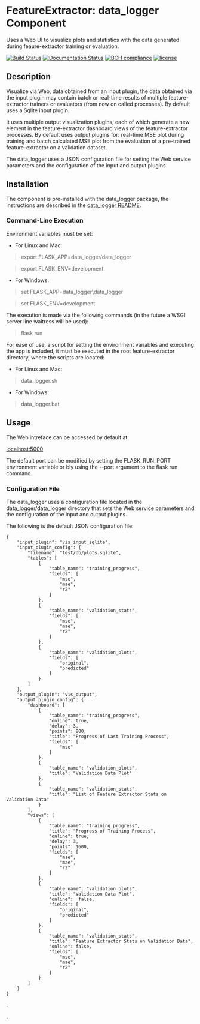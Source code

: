 # FeatureExtractor: data_logger Component

Uses a Web UI to visualize plots and statistics with the data generated during feaure-extractor training or evaluation.

[![Build Status](https://travis-ci.org/harveybc/data_logger.svg?branch=master)](https://travis-ci.org/harveybc/data_logger)
[![Documentation Status](https://readthedocs.org/projects/docs/badge/?version=latest)](https://harveybc-data_logger.readthedocs.io/en/latest/)
[![BCH compliance](https://bettercodehub.com/edge/badge/harveybc/data_logger?branch=master)](https://bettercodehub.com/)
[![license](https://img.shields.io/github/license/mashape/apistatus.svg?maxAge=2592000)](https://github.com/harveybc/data_logger/blob/master/LICENSE)

## Description

Visualize via Web, data obtained from an input plugin, the data obtained via the input plugin may contain batch or real-time results of multiple feature-extractor trainers or evaluators (from now on called processes).  By default uses a Sqlite input plugin.  

It uses multiple output visualization plugins, each of which generate a new element in the feature-extractor dashboard views of the feature-extractor processes.  By default uses output plugins for: real-time MSE plot during training and batch calculated MSE plot from the evaluation of a pre-trained feature-extractor on a validation dataset. 

The data_logger uses a JSON configuration file for setting the Web service parameters and the configuration of the input and output plugins.

## Installation

The component is pre-installed with the data_logger package, the instructions are described in the [data_logger README](../master/README.md).

### Command-Line Execution

Environment variables must be set:

* For Linux and Mac:

> export FLASK_APP=data_logger/data_logger

> export FLASK_ENV=development

* For Windows:

> set FLASK_APP=data_logger\\data_logger

> set FLASK_ENV=development

The execution is made via the following commands (in the future a WSGI server line waitress will be used):

> flask run

For ease of use, a script for setting the environment variables and executing the app is included, it must be executed in the root feature-extractor directory, where the scripts are located:

* For Linux and Mac:

> data_logger.sh

* For Windows:

> data_logger.bat

## Usage

The Web intreface can be accessed by default at:

[localhost:5000](localhost:5000)

The default port can be modified by setting the FLASK_RUN_PORT environment variable or bly using the --port argument to the flask run command.

### Configuration File

The data_logger uses a configuration file located in the data_logger/data_logger directory that sets the Web service parameters and the configuration of the input and output plugins.

The following is the default JSON configuration file:


```
{
    "input_plugin": "vis_input_sqlite",
    "input_plugin_config": {
        "filename": "test/db/plots.sqlite",
        "tables": [
            {
                "table_name": "training_progress",
                "fields": [
                    "mse",
                    "mae",
                    "r2"
                ]
            },
            {
                "table_name": "validation_stats",
                "fields": [
                    "mse",
                    "mae",
                    "r2"
                ]
            },
            {
                "table_name": "validation_plots",
                "fields": [
                    "original",
                    "predicted"
                ]
            }
        ]
    },
    "output_plugin": "vis_output",
    "output_plugin_config": {
        "dashboard": [
            {
                "table_name": "training_progress",
                "online": true,
                "delay": 3,
                "points": 800,
                "title": "Progress of Last Training Process",
                "fields": [
                    "mse"
                ]
            },
            {
                "table_name": "validation_plots",
                "title": "Validation Data Plot"
            },
            {
                "table_name": "validation_stats",
                "title": "List of Feature Extractor Stats on Validation Data"
            }
        ],
        "views": [
            {
                "table_name": "training_progress",
                "title": "Progress of Training Process",
                "online": true,
                "delay": 3,
                "points": 1600,
                "fields": [
                    "mse",
                    "mae",
                    "r2"
                ]
            },
            {
                "table_name": "validation_plots",
                "title": "Validation Data Plot",
                "online":  false,
                "fields": [
                    "original",
                    "predicted"
                ]
            },
            {
                "table_name": "validation_stats",
                "title": "Feature Extractor Stats on Validation Data",
                "online": false,
                "fields": [
                    "mse",
                    "mae",
                    "r2"
                ]
            }
        ]
    }
}
```




.






.